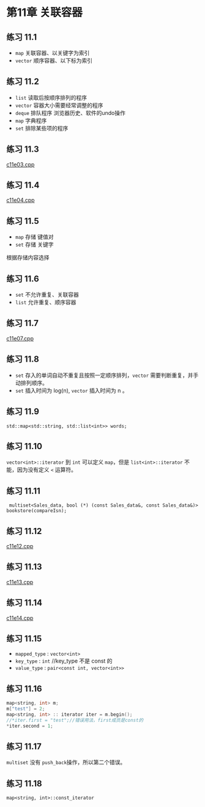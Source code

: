 # 第11章 关联容器

## 练习 11.1

* `map` 关联容器、以关键字为索引 
* `vector` 顺序容器、以下标为索引

## 练习 11.2

* `list` 读取后按顺序排列的程序
* `vector` 容器大小需要经常调整的程序
* `deque` 排队程序 浏览器历史、软件的undo操作
* `map` 字典程序
* `set` 排除某些项的程序

## 练习 11.3

[c11e03.cpp](c11e03.cpp)

## 练习 11.4

[c11e04.cpp](c11e04.cpp)

## 练习 11.5

* `map` 存储 键值对
* `set` 存储 关键字
  
根据存储内容选择

## 练习 11.6

* `set` 不允许重复、关联容器
* `list` 允许重复、顺序容器

## 练习 11.7

[c11e07.cpp](c11e07.cpp)

## 练习 11.8

* `set` 存入的单词自动不重复且按照一定顺序排列，`vector` 需要判断重复，并手动排列顺序。
* `set` 插入时间为 log(n), `vector` 插入时间为 n 。

## 练习 11.9

`std::map<std::string, std::list<int>> words;`

## 练习 11.10

`vector<int>::iterator` 到 `int` 可以定义 `map`，但是 `list<int>::iterator` 不能，因为没有定义 `<` 运算符。

## 练习 11.11

` multiset<Sales_data, bool (*) (const Sales_data&, const Sales_data&)> bookstore(compareIsn);`

## 练习 11.12

[c11e12.cpp](c11e12.cpp)

## 练习 11.13

[c11e13.cpp](c11e13.cpp)

## 练习 11.14

[c11e14.cpp](c11e14.coo)

## 练习 11.15

* `mapped_type` : `vector<int>`
* `key_type` : `int` //key_type 不是 const 的
* `value_type` : `pair<const int, vector<int>>`

## 练习 11.16

```c++
map<string, int> m;
m["test"] = 2;
map<string, int> :: iterator iter = m.begin();
//*iter.first = "test";//错误用法，first成员是const的
*iter.second = 1;
```

## 练习 11.17

`multiset` 没有 `push_back`操作，所以第二个错误。

## 练习 11.18

`map<string, int>::const_iterator`